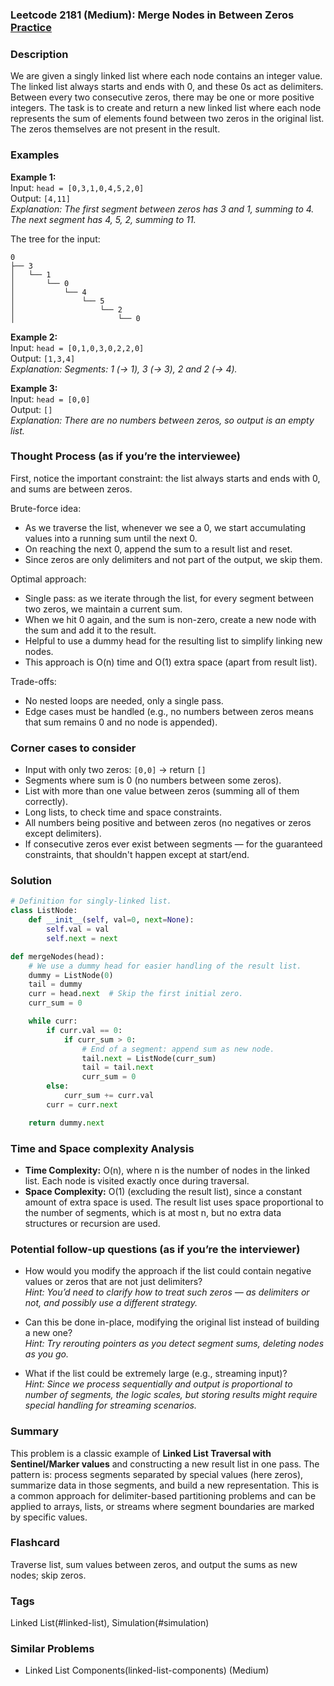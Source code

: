 ### Leetcode 2181 (Medium): Merge Nodes in Between Zeros [Practice](https://leetcode.com/problems/merge-nodes-in-between-zeros)

### Description  
We are given a singly linked list where each node contains an integer value. The linked list always starts and ends with 0, and these 0s act as delimiters. Between every two consecutive zeros, there may be one or more positive integers. The task is to create and return a new linked list where each node represents the sum of elements found between two zeros in the original list. The zeros themselves are not present in the result.


### Examples  

**Example 1:**  
Input: `head = [0,3,1,0,4,5,2,0]`  
Output: `[4,11]`  
*Explanation: The first segment between zeros has 3 and 1, summing to 4. The next segment has 4, 5, 2, summing to 11.*

The tree for the input:
```
0
├── 3
│   └── 1
│       └── 0
│           └── 4
│               └── 5
│                   └── 2
│                       └── 0
```

**Example 2:**  
Input: `head = [0,1,0,3,0,2,2,0]`  
Output: `[1,3,4]`  
*Explanation: Segments: 1 (→ 1), 3 (→ 3), 2 and 2 (→ 4).*

**Example 3:**  
Input: `head = [0,0]`  
Output: `[]`  
*Explanation: There are no numbers between zeros, so output is an empty list.*


### Thought Process (as if you’re the interviewee)  
First, notice the important constraint: the list always starts and ends with 0, and sums are between zeros.

Brute-force idea:
- As we traverse the list, whenever we see a 0, we start accumulating values into a running sum until the next 0.
- On reaching the next 0, append the sum to a result list and reset.
- Since zeros are only delimiters and not part of the output, we skip them.

Optimal approach:
- Single pass: as we iterate through the list, for every segment between two zeros, we maintain a current sum.
- When we hit 0 again, and the sum is non-zero, create a new node with the sum and add it to the result.
- Helpful to use a dummy head for the resulting list to simplify linking new nodes.
- This approach is O(n) time and O(1) extra space (apart from result list).

Trade-offs:
- No nested loops are needed, only a single pass.
- Edge cases must be handled (e.g., no numbers between zeros means that sum remains 0 and no node is appended).


### Corner cases to consider  
- Input with only two zeros: `[0,0]` → return `[]`
- Segments where sum is 0 (no numbers between some zeros).
- List with more than one value between zeros (summing all of them correctly).
- Long lists, to check time and space constraints.
- All numbers being positive and between zeros (no negatives or zeros except delimiters).
- If consecutive zeros ever exist between segments — for the guaranteed constraints, that shouldn't happen except at start/end.


### Solution

```python
# Definition for singly-linked list.
class ListNode:
    def __init__(self, val=0, next=None):
        self.val = val
        self.next = next

def mergeNodes(head):
    # We use a dummy head for easier handling of the result list.
    dummy = ListNode(0)
    tail = dummy
    curr = head.next  # Skip the first initial zero.
    curr_sum = 0

    while curr:
        if curr.val == 0:
            if curr_sum > 0:
                # End of a segment: append sum as new node.
                tail.next = ListNode(curr_sum)
                tail = tail.next
                curr_sum = 0
        else:
            curr_sum += curr.val
        curr = curr.next

    return dummy.next
```


### Time and Space complexity Analysis  

- **Time Complexity:** O(n), where n is the number of nodes in the linked list. Each node is visited exactly once during traversal.
- **Space Complexity:** O(1) (excluding the result list), since a constant amount of extra space is used. The result list uses space proportional to the number of segments, which is at most n, but no extra data structures or recursion are used.


### Potential follow-up questions (as if you’re the interviewer)  

- How would you modify the approach if the list could contain negative values or zeros that are not just delimiters?  
  *Hint: You’d need to clarify how to treat such zeros — as delimiters or not, and possibly use a different strategy.*

- Can this be done in-place, modifying the original list instead of building a new one?  
  *Hint: Try rerouting pointers as you detect segment sums, deleting nodes as you go.*

- What if the list could be extremely large (e.g., streaming input)?  
  *Hint: Since we process sequentially and output is proportional to number of segments, the logic scales, but storing results might require special handling for streaming scenarios.*


### Summary
This problem is a classic example of **Linked List Traversal with Sentinel/Marker values** and constructing a new result list in one pass.
The pattern is: process segments separated by special values (here zeros), summarize data in those segments, and build a new representation.
This is a common approach for delimiter-based partitioning problems and can be applied to arrays, lists, or streams where segment boundaries are marked by specific values.


### Flashcard
Traverse list, sum values between zeros, and output the sums as new nodes; skip zeros.

### Tags
Linked List(#linked-list), Simulation(#simulation)

### Similar Problems
- Linked List Components(linked-list-components) (Medium)